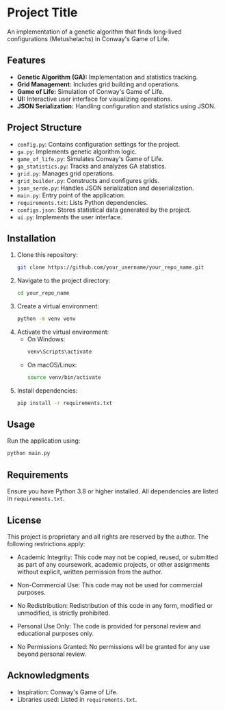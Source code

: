 
# Project Title

An implementation of a genetic algorithm that finds long-lived configurations (Metushelachs) in Conway's Game of Life.

## Features

- **Genetic Algorithm (GA):** Implementation and statistics tracking.
- **Grid Management:** Includes grid building and operations.
- **Game of Life:** Simulation of Conway's Game of Life.
- **UI:** Interactive user interface for visualizing operations.
- **JSON Serialization:** Handling configuration and statistics using JSON.

## Project Structure

- `config.py`: Contains configuration settings for the project.
- `ga.py`: Implements genetic algorithm logic.
- `game_of_life.py`: Simulates Conway's Game of Life.
- `ga_statistics.py`: Tracks and analyzes GA statistics.
- `grid.py`: Manages grid operations.
- `grid_builder.py`: Constructs and configures grids.
- `json_serde.py`: Handles JSON serialization and deserialization.
- `main.py`: Entry point of the application.
- `requirements.txt`: Lists Python dependencies.
- `configs.json`: Stores statistical data generated by the project.
- `ui.py`: Implements the user interface.

## Installation

1. Clone this repository:
   ```bash
   git clone https://github.com/your_username/your_repo_name.git
   ```
2. Navigate to the project directory:
   ```bash
   cd your_repo_name
   ```
3. Create a virtual environment:
   ```bash
   python -m venv venv
   ```
4. Activate the virtual environment:
   - On Windows:
     ```bash
     venv\Scripts\activate
     ```
   - On macOS/Linux:
     ```bash
     source venv/bin/activate
     ```
5. Install dependencies:
   ```bash
   pip install -r requirements.txt
   ```

## Usage

Run the application using:
```bash
python main.py
```

## Requirements

Ensure you have Python 3.8 or higher installed. All dependencies are listed in `requirements.txt`.

## License

This project is proprietary and all rights are reserved by the author. The following restrictions apply:

- Academic Integrity: This code may not be copied, reused, or submitted as part of any coursework, academic projects, or other assignments without explicit, written permission from the author.

- Non-Commercial Use: This code may not be used for commercial purposes.

- No Redistribution: Redistribution of this code in any form, modified or unmodified, is strictly prohibited.

- Personal Use Only: The code is provided for personal review and educational purposes only.

- No Permissions Granted: No permissions will be granted for any use beyond personal review.

## Acknowledgments

- Inspiration: Conway's Game of Life.
- Libraries used: Listed in `requirements.txt`.
